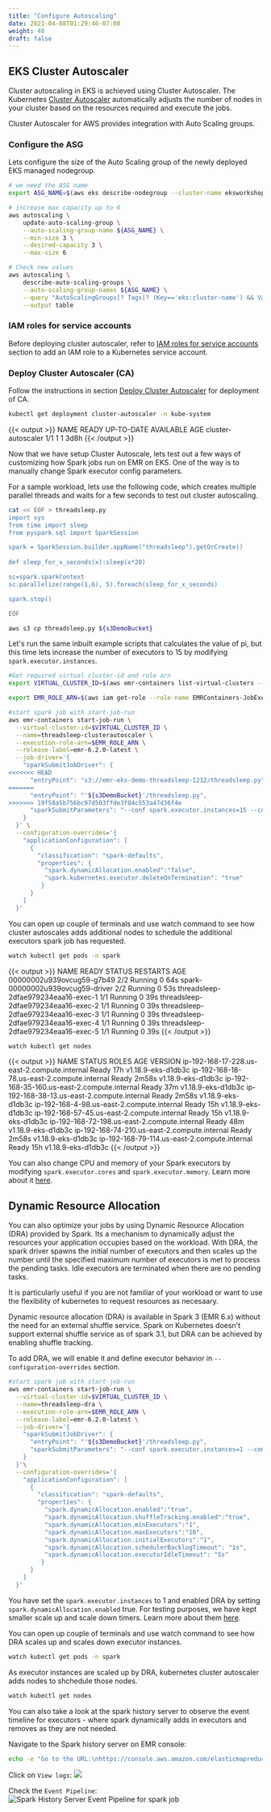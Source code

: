 ```yaml
---
title: "Configure Autoscaling"
date: 2021-04-08T01:29:46-07:00
weight: 40
draft: false
---
```



## EKS Cluster Autoscaler

Cluster autoscaling in EKS is achieved using Cluster Autoscaler. The Kubernetes [Cluster Autoscaler](https://github.com/kubernetes/autoscaler/tree/master/cluster-autoscaler) automatically adjusts the number of nodes in your cluster based on the resources required and execute the jobs. 

Cluster Autoscaler for AWS provides integration with Auto Scaling groups. 

### Configure the ASG 

Lets configure the size of the Auto Scaling group of the newly deployed EKS managed nodegroup. 

```sh
# we need the ASG name
export ASG_NAME=$(aws eks describe-nodegroup --cluster-name eksworkshop-eksctl --nodegroup-name emrnodegroup --query "nodegroup.resources.autoScalingGroups" --output text)

# increase max capacity up to 6
aws autoscaling \
    update-auto-scaling-group \
    --auto-scaling-group-name ${ASG_NAME} \
    --min-size 3 \
    --desired-capacity 3 \
    --max-size 6

# Check new values
aws autoscaling \
    describe-auto-scaling-groups \
    --auto-scaling-group-names ${ASG_NAME} \
    --query "AutoScalingGroups[? Tags[? (Key=='eks:cluster-name') && Value=='eksworkshop-eksctl']].[AutoScalingGroupName, MinSize, MaxSize,DesiredCapacity]" \
    --output table

```

### IAM roles for service accounts

Before deploying cluster autoscaler, refer to [IAM roles for service accounts](https://www.eksworkshop.com/beginner/080_scaling/deploy_ca/#iam-roles-for-service-accounts) section to add an IAM role to a Kubernetes service account. 

### Deploy Cluster Autoscaler (CA)

Follow the instructions in section [Deploy Cluster Autoscaler](https://www.eksworkshop.com/beginner/080_scaling/deploy_ca/#deploy-the-cluster-autoscaler-ca) for deployment of CA. 

```sh
kubectl get deployment cluster-autoscaler -n kube-system
```
{{< output >}}
NAME                 READY   UP-TO-DATE   AVAILABLE   AGE
cluster-autoscaler   1/1     1            1           3d8h
{{< /output >}}

Now that we have setup Cluster Autoscale, lets test out a few ways of customizing how Spark jobs run on EMR on EKS. One of the way is to manually change Spark executor config parameters. 

For a sample workload, lets use the following code, which creates multiple parallel threads and waits for a few seconds to test out cluster autoscaling. 

```sh
cat << EOF > threadsleep.py
import sys
from time import sleep
from pyspark.sql import SparkSession

spark = SparkSession.builder.appName("threadsleep").getOrCreate()
        
def sleep_for_x_seconds(x):sleep(x*20)

sc=spark.sparkContext
sc.parallelize(range(1,6), 5).foreach(sleep_for_x_seconds)

spark.stop()

EOF
```
```sh
aws s3 cp threadsleep.py ${s3DemoBucket}
```

Let's run the same inbuilt example scripts that calculates the value of pi, but this time lets increase the number of executors to 15 by modifying `spark.executor.instances`. 


```sh
#Get required virtual cluster-id and role arn
export VIRTUAL_CLUSTER_ID=$(aws emr-containers list-virtual-clusters --query "virtualClusters[].id" --output text)

export EMR_ROLE_ARN=$(aws iam get-role --role-name EMRContainers-JobExecutionRole --query Role.Arn --output text)

#start spark job with start-job-run
aws emr-containers start-job-run \
  --virtual-cluster-id=$VIRTUAL_CLUSTER_ID \
  --name=threadsleep-clusterautoscaler \
  --execution-role-arn=$EMR_ROLE_ARN \
  --release-label=emr-6.2.0-latest \
  --job-driver='{
    "sparkSubmitJobDriver": {
<<<<<<< HEAD
      "entryPoint": "s3://emr-eks-demo-threadsleep-1212/threadsleep.py",
=======
      "entryPoint": "'${s3DemoBucket}'/threadsleep.py",
>>>>>>> 19f58a5b756bc97d503ffde3f04c553a47d36f4e
      "sparkSubmitParameters": "--conf spark.executor.instances=15 --conf spark.executor.memory=1G --conf spark.executor.cores=1 --conf spark.driver.cores=1"
    }
  }' \
  --configuration-overrides='{
  	"applicationConfiguration": [
      {
        "classification": "spark-defaults", 
        "properties": {
          "spark.dynamicAllocation.enabled":"false",
          "spark.kubernetes.executor.deleteOnTermination": "true"
         }
      }
    ]
  }'
```

You can open up couple of terminals and use watch command to see how cluster autoscales adds additional nodes to schedule the additional executors spark job has requested. 

```sh
watch kubectl get pods -n spark
```

{{< output >}}
NAME                                  READY   STATUS    RESTARTS   AGE
00000002u939ovcug59-g7b49             2/2     Running   0          64s
spark-00000002u939ovcug59-driver      2/2     Running   0          53s
threadsleep-2dfae979234eaa16-exec-1   1/1     Running   0          39s
threadsleep-2dfae979234eaa16-exec-2   1/1     Running   0          39s
threadsleep-2dfae979234eaa16-exec-3   1/1     Running   0          39s
threadsleep-2dfae979234eaa16-exec-4   1/1     Running   0          39s
threadsleep-2dfae979234eaa16-exec-5   1/1     Running   0          39s
{{< /output >}}

```sh
watch kubectl get nodes
```

{{< output >}}
NAME                                           STATUS   ROLES    AGE     VERSION
ip-192-168-17-228.us-east-2.compute.internal   Ready    <none>   17h     v1.18.9-eks-d1db3c
ip-192-168-18-78.us-east-2.compute.internal    Ready    <none>   2m58s   v1.18.9-eks-d1db3c
ip-192-168-35-160.us-east-2.compute.internal   Ready    <none>   37m     v1.18.9-eks-d1db3c
ip-192-168-38-13.us-east-2.compute.internal    Ready    <none>   2m58s   v1.18.9-eks-d1db3c
ip-192-168-4-98.us-east-2.compute.internal     Ready    <none>   15h     v1.18.9-eks-d1db3c
ip-192-168-57-45.us-east-2.compute.internal    Ready    <none>   15h     v1.18.9-eks-d1db3c
ip-192-168-72-198.us-east-2.compute.internal   Ready    <none>   48m     v1.18.9-eks-d1db3c
ip-192-168-74-210.us-east-2.compute.internal   Ready    <none>   2m58s   v1.18.9-eks-d1db3c
ip-192-168-79-114.us-east-2.compute.internal   Ready    <none>   15h     v1.18.9-eks-d1db3c
{{< /output >}}

You can also change CPU and memory of your Spark executors by modifying `spark.executor.cores` and `spark.executor.memory`. Learn more about it [here](https://spark.apache.org/docs/latest/running-on-kubernetes.html). 

## Dynamic Resource Allocation

You can also optimize your jobs by using Dynamic Resource Allocation (DRA) provided by Spark. Its a mechanism to dynamically adjust the resources your application occupies based on the workload. With DRA, the spark driver spawns the initial number of executors and then scales up the number until the specified maximum number of executors is met to process the pending tasks. Idle executors are terminated when there are no pending tasks. 

It is particularly useful if you are not familiar of your workload or want to use the flexibility of kubernetes to request resources as necesaary.

Dynamic resource allocation (DRA) is available in Spark 3 (EMR 6.x) without the need for an external shuffle service. Spark on Kubernetes doesn't support external shuffle service as of spark 3.1, but DRA can be achieved by enabling shuffle tracking.

To add DRA, we will enable it and define executor behavior in `--configuration-overrides` section. 

```sh
#start spark job with start-job-run
aws emr-containers start-job-run \
  --virtual-cluster-id=$VIRTUAL_CLUSTER_ID \
  --name=threadsleep-dra \
  --execution-role-arn=$EMR_ROLE_ARN \
  --release-label=emr-6.2.0-latest \
  --job-driver='{
    "sparkSubmitJobDriver": {
      "entryPoint": "'${s3DemoBucket}'/threadsleep.py",
      "sparkSubmitParameters": "--conf spark.executor.instances=1 --conf spark.executor.memory=1G --conf spark.executor.cores=1 --conf spark.driver.cores=1"
    }
  }'\
  --configuration-overrides='{
  	"applicationConfiguration": [
      {
        "classification": "spark-defaults", 
        "properties": {
          "spark.dynamicAllocation.enabled":"true",
          "spark.dynamicAllocation.shuffleTracking.enabled":"true",
          "spark.dynamicAllocation.minExecutors":"1",
          "spark.dynamicAllocation.maxExecutors":"10",
          "spark.dynamicAllocation.initialExecutors":"1",
          "spark.dynamicAllocation.schedulerBacklogTimeout": "1s",
          "spark.dynamicAllocation.executorIdleTimeout": "5s"
         }
      }
    ]
  }'
```

You have set the `spark.executor.instances` to 1 and enabled DRA by setting `spark.dynamicAllocation.enabled` true. For testing purposes, we have kept smaller scale up and scale down timers. Learn more about them [here](). 

You can open up couple of terminals and use watch command to see how DRA scales up and scales down executor instances. 

```sh
watch kubectl get pods -n spark
```

As executor instances are scaled up by DRA, kubernetes cluster autoscaler adds nodes to shchedule those nodes. 

```sh
watch kubectl get nodes
```

You can also take a look at the spark history server to observe the event timeline for executors - where spark dynamically adds in executors and removes as they are not needed. 

Navigate to the Spark history server on EMR console:
```sh
echo -e "Go to the URL:\nhttps://console.aws.amazon.com/elasticmapreduce/home?region="${AWS_REGION}"#virtual-cluster-jobs:"${VIRTUAL_CLUSTER_ID}
```
Click on `View logs`:
![](/images/emr-on-eks/dra-spark-log.png) 

Check the `Event Pipeline`:
![Spark History Server Event Pipeline for spark job](/images/emr-on-eks/threadsleep_dra.png)
